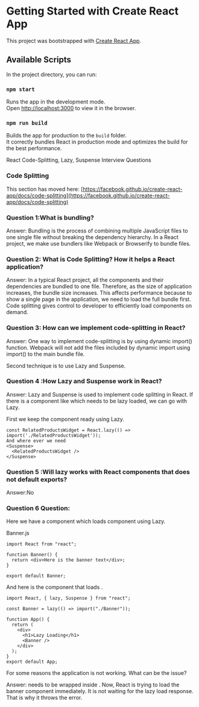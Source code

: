 # Getting Started with Create React App

This project was bootstrapped with [Create React App](https://github.com/facebook/create-react-app).

## Available Scripts

In the project directory, you can run:

### `npm start`

Runs the app in the development mode.\
Open [http://localhost:3000](http://localhost:3000) to view it in the browser.

### `npm run build`

Builds the app for production to the `build` folder.\
It correctly bundles React in production mode and optimizes the build for the best performance.

React Code-Splitting, Lazy, Suspense Interview Questions

### Code Splitting

This section has moved here: [https://facebook.github.io/create-react-app/docs/code-splitting](https://facebook.github.io/create-react-app/docs/code-splitting)
### Question 1:What is bundling?

Answer:
Bundling is the process of combining multiple JavaScript files to one single file without breaking the dependency hierarchy. In a React project, we make use bundlers like      Webpack or Browserify to bundle files.

 ### Question 2: What is Code Splitting? How it helps a React application?

Answer:
In a typical React project, all the components and their dependencies are bundled to one file. Therefore, as the size of application increases, 
the bundle size increases. This affects performance because to show a single page in the application, we need to load the full bundle first. 
Code splitting gives control to developer to efficiently load components on demand.

 ### Question 3: How can we implement code-splitting in React?

Answer:
One way to implement code-splitting is by using dynamic import() function. Webpack will not add the files included by dynamic import using import()
to the main bundle file.

Second technique is to use Lazy and Suspense.

 ### Question 4 :How Lazy and Suspense work in React?

Answer:
Lazy and Suspense is used to implement code splitting in React. If there is a component like <RelatedProductsWidget /> 
which needs to be lazy loaded, we can go with Lazy.

First we keep the component ready using Lazy.
```
const RelatedProductsWidget = React.lazy(() => import('./RelatedProductsWidget'));
And where ever we need
<Suspense>
  <RelatedProductsWidget />
</Suspense>
```
 ### Question 5 :Will lazy works with React components that does not default exports?
 Answer:No
 

 ### Question 6 Question:

Here we have a component <App /> which loads
component using Lazy.

Banner.js
```
import React from "react";

function Banner() {
  return <div>Here is the banner text</div>;
}

export default Banner;
```
And here is the <App/> component that loads <Banner />.
```
import React, { lazy, Suspense } from "react";

const Banner = lazy(() => import("./Banner"));

function App() {
  return (
    <div>
      <h1>Lazy Loading</h1>
      <Banner />
    </div>
  );
}
export default App;
```
For some reasons the application is not working. What can be the issue?

Answer:
 <Banner/> needs to be wrapped inside <Suspense>. Now, React is trying to load the banner component immediately.
 It is not waiting for the lazy load response. That is why it throws the error.



